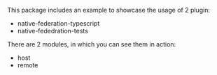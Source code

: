 This package includes an example to showcase the usage of 2 plugin:

- native-federation-typescript
- native-fededration-tests

There are 2 modules, in which you can see them in action:

- host
- remote
